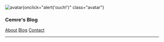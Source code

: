 ![avatar](https://pbs.twimg.com/profile_images/1792505806224527361/bi8GPVGm_400x400.jpg){onclick="alert('ouch!')" class="avatar"}

### Cemre's Blog


[About](/)
[Blog](/blog)
[Contact](/contact)

---
